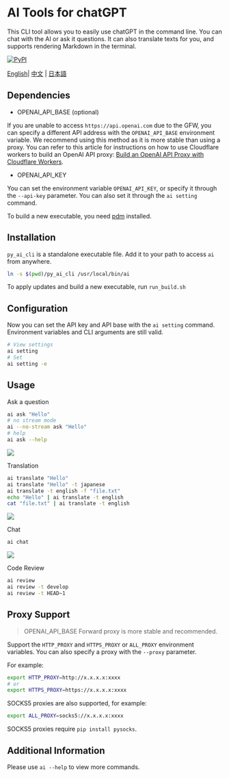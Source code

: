 

# AI Tools for chatGPT

This CLI tool allows you to easily use chatGPT in the command line. You can chat with the AI or ask it questions. It can also translate texts for you, and supports rendering Markdown in the terminal.

[![PyPI](https://img.shields.io/pypi/v/py-ai-cli?logo=python&logoColor=%23cccccc)](https://pypi.org/project/py-ai-cli)

 [English](README.md)| [中文](README_zh.md) | [日本語](README_ja.md)

## Dependencies

* OPENAI_API_BASE (optional)

If you are unable to access `https://api.openai.com` due to the GFW, you can specify a different API address with the `OPENAI_API_BASE` environment variable. We recommend using this method as it is more 
stable than using a proxy.
You can refer to this article for instructions on how to use Cloudflare workers to build an OpenAI API proxy: [Build an OpenAI API Proxy with Cloudflare 
Workers](https://github.com/noobnooc/noobnooc/discussions/9).

* OPENAI_API_KEY

You can set the environment variable `OPENAI_API_KEY`, or specify it through the `--api-key` parameter. You can also set it through the `ai setting` command.

To build a new executable, you need [pdm](https://pdm.fming.dev/latest/) installed.

## Installation

`py_ai_cli` is a standalone executable file. Add it to your path to access `ai` from anywhere.
```bash
ln -s $(pwd)/py_ai_cli /usr/local/bin/ai
```


To apply updates and build a new executable, run `run_build.sh`

## Configuration

Now you can set the API key and API base with the `ai setting` command. Environment variables and CLI arguments are still valid.

```bash
# View settings
ai setting
# Set
ai setting -e
```

## Usage

Ask a question

```bash
ai ask "Hello"
# no stream mode
ai --no-stream ask "Hello"
# help
ai ask --help
```

![](./asset/video/ask.gif)

Translation

```bash
ai translate "Hello"
ai translate "Hello" -t japanese
ai translate -t english -f "file.txt"
echo "Hello" | ai translate -t english
cat "file.txt" | ai translate -t english
```

 ![](./asset/video/translate.gif)

Chat

```bash
ai chat
```

 ![](./asset/video/chat.gif)

Code Review

```bash
ai review
ai review -t develop
ai review -t HEAD~1

```

## Proxy Support

> OPENAI_API_BASE Forward proxy is more stable and recommended.

Support the `HTTP_PROXY` and `HTTPS_PROXY` or `ALL_PROXY` environment variables. You can also specify a proxy with the `--proxy` parameter.

For example:

```bash
export HTTP_PROXY=http://x.x.x.x:xxxx
# or
export HTTPS_PROXY=https://x.x.x.x:xxxx
```

SOCKS5 proxies are also supported, for example:

```bash
export ALL_PROXY=socks5://x.x.x.x:xxxx
```

SOCKS5 proxies require `pip install pysocks`.

## Additional Information

Please use `ai --help` to view more commands.